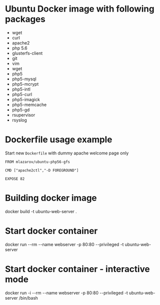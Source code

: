 # Ubuntu Docker image with following packages
* wget
* curl
* apache2
* php 5.6
* glusterfs-client
* git
* vim
* wget
* php5
* php5-mysql
* php5-mcrypt
* php5-intl
* php5-curl
* php5-imagick
* php5-memcache
* php5-gd
* rsupervisor
* rsyslog

# Dockerfile usage example
Start new `Dockerfile` with dummy apache welcome page only
```
FROM mlazarov/ubuntu-php56-gfs

CMD ["apache2ctl","-D FOREGROUND"] 

EXPOSE 82
```

# Building docker image
docker build -t ubuntu-web-server .

# Start docker container
docker run --rm --name webserver -p 80:80 --privileged -t ubuntu-web-server

# Start docker container - interactive mode
docker run -i --rm --name webserver -p 80:80 --privileged -t ubuntu-web-server /bin/bash
